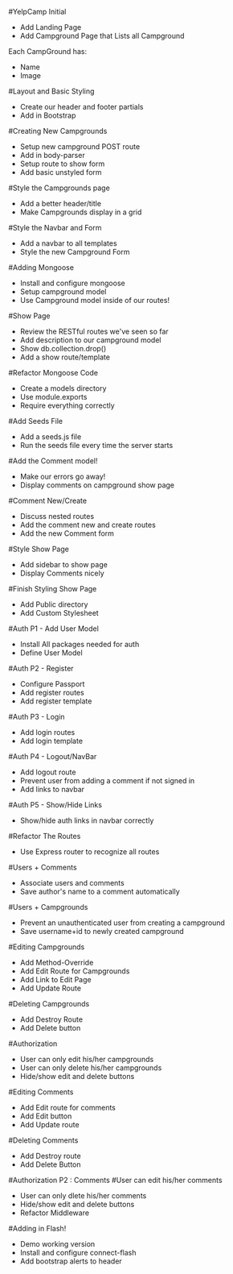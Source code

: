 #YelpCamp Initial

* Add Landing Page
* Add Campground Page that Lists all Campground 

Each CampGround has:
* Name
* Image



#Layout and Basic Styling
* Create our header and footer partials
* Add in Bootstrap



#Creating New Campgrounds
* Setup new campground POST route
* Add in body-parser
* Setup route to show form
* Add basic unstyled form



#Style the Campgrounds page
* Add a better header/title
* Make Campgrounds display in a grid



#Style the Navbar and Form
* Add a navbar to all templates
* Style the new Campground Form



#Adding Mongoose
* Install and configure mongoose
* Setup campground model
* Use Campground model inside of our routes!



#Show Page
* Review the RESTful routes we've seen so far
* Add description to our campground model
* Show db.collection.drop()
* Add a show route/template



#Refactor Mongoose Code
* Create a models directory
* Use module.exports
* Require everything correctly



#Add Seeds File
* Add a seeds.js file
* Run the seeds file every time the server starts



#Add the Comment model!
* Make our errors go away!
* Display comments on campground show page



#Comment New/Create
* Discuss nested routes
* Add the comment new and create routes
* Add the new Comment form



#Style Show Page
* Add sidebar to show page
* Display Comments nicely



#Finish Styling Show Page
* Add Public directory
* Add Custom Stylesheet



#Auth P1 - Add User Model
* Install All packages needed for auth
* Define User Model

#Auth P2 - Register
* Configure Passport
* Add register routes
* Add register template



#Auth P3 - Login
* Add login routes
* Add login template



#Auth P4 - Logout/NavBar
* Add logout route
* Prevent user from adding a comment if not signed in
* Add links to navbar



#Auth P5 - Show/Hide Links
* Show/hide auth links in navbar correctly



#Refactor The Routes
* Use Express router to recognize all routes



#Users + Comments
* Associate users and comments
* Save author's name to a comment automatically



#Users + Campgrounds
* Prevent an unauthenticated user from creating a campground
* Save username+id to newly created campground



#Editing Campgrounds
* Add Method-Override
* Add Edit Route for Campgrounds
* Add Link to Edit Page
* Add Update Route



#Deleting Campgrounds
* Add Destroy Route
* Add Delete button



#Authorization
* User can only edit his/her campgrounds 
* User can only delete his/her campgrounds
* Hide/show edit and delete buttons



#Editing Comments
* Add Edit route for comments
* Add Edit button
* Add Update route



#Deleting Comments
* Add Destroy route
* Add Delete Button



#Authorization P2 : Comments
#User can edit his/her comments
* User can only dlete his/her comments
* Hide/show edit and delete buttons
* Refactor Middleware



#Adding in Flash!
* Demo working version
* Install and configure connect-flash
* Add bootstrap alerts to header